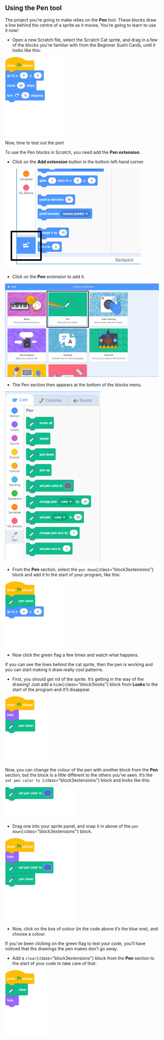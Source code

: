 ## Using the Pen tool

The project you're going to make relies on the **Pen** tool. These blocks draw a line behind the centre of a sprite as it moves. You’re going to learn to use it now!

+ Open a new Scratch file, select the Scratch Cat sprite, and drag in a few of the blocks you’re familiar with from the Beginner Sushi Cards, until it looks like this: 

![blocks_1546566124_682219](images/blocks_1546566124_682219.png)

Now, time to test out the pen!

To use the Pen blocks in Scratch, you need add the **Pen extension**.

+ Click on the **Add extension** button in the bottom left-hand corner.

![add extension button highlighted](images/add-extension-annotated.png)

+ Click on the **Pen** extension to add it.

![pen extension highlighted](images/click-pen-annotated.png)

+ The Pen section then appears at the bottom of the blocks menu.

![pen extension blocks](images/pen-extension-blocks.png)

+ From the **Pen** section, select the `pen down`{:class="block3extensions"} block and add it to the start of your program, like this: 

![blocks_1546566127_6977222](images/blocks_1546566127_6977222.png)

+ Now click the green flag a few times and watch what happens.

If you can see the lines behind the cat sprite, then the pen is working and you can start making it draw really cool patterns.

+ First, you should get rid of the sprite. It’s getting in the way of the drawing! Just add a `hide`{:class="block3looks"} block from **Looks** to the start of the program and it’ll disappear. 

![blocks_1546566128_792345](images/blocks_1546566128_792345.png)

Now, you can change the colour of the pen with another block from the **Pen** section, but the block is a little different to the others you’ve seen. It’s the `set pen color to `{:class="block3extensions"} block and looks like this: 

![blocks_1546566129_859228](images/blocks_1546566129_859228.png)

+ Drag one into your sprite panel, and snap it in above of the `pen down`{:class="block3extensions"} block. 

![blocks_1546566130_9196641](images/blocks_1546566130_9196641.png)

+ Now, click on the box of colour (in the code above it’s the blue one), and choose a colour.

If you’ve been clicking on the green flag to test your code, you’ll have noticed that the drawings the pen makes don’t go away. 

+ Add a `clear`{:class="block3extensions"} block from the **Pen** section to the start of your code to take care of that:

![blocks_1546566132_001368](images/blocks_1546566132_001368.png)
